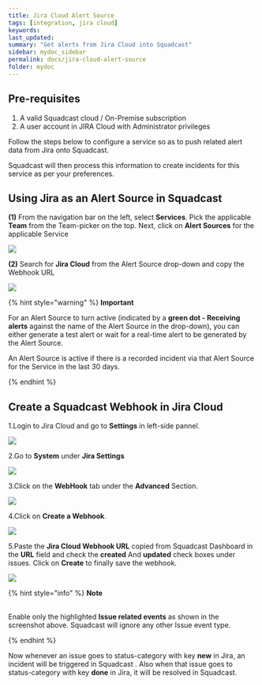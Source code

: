 ```yaml
---
title: Jira Cloud Alert Source
tags: [integration, jira cloud]
keywords: 
last_updated: 
summary: "Get alerts from Jira Cloud into Squadcast"
sidebar: mydoc_sidebar
permalink: docs/jira-cloud-alert-source
folder: mydoc
---
```


## Pre-requisites
1. A valid Squadcast cloud / On-Premise subscription 
2. A user account in JIRA Cloud with Administrator privileges

Follow the steps below to configure a service so as to push related alert data from Jira onto Squadcast.

Squadcast will then process this information to create incidents for this service as per your preferences.

## Using Jira as an Alert Source in Squadcast

**(1)** From the navigation bar on the left, select **Services**. Pick the applicable **Team** from the Team-picker on the top. Next, click on **Alert Sources** for the applicable Service

![](../../.gitbook/assets/alert\_source\_1.png)

**(2)** Search for **Jira Cloud** from the Alert Source drop-down and copy the Webhook URL

![](../../.gitbook/assets/jira\_cloud\_1.png)

{% hint style="warning" %} 
<b>Important</b>
<p>For an Alert Source to turn active (indicated by a <b>green dot - Receiving alerts</b> against the name of the Alert Source in the drop-down), you can either generate a test alert or wait for a real-time alert to be generated by the Alert Source.</p>
<p>An Alert Source is active if there is a recorded incident via that Alert Source for the Service in the last 30 days.</p>
{% endhint %}

## Create a Squadcast Webhook in Jira Cloud

1.Login to Jira Cloud and go to **Settings** in left-side pannel.

![](../../.gitbook/assets/jira\_cloud\_2.png)

2.Go to **System** under **Jira Settings**

![](../../.gitbook/assets/jira\_cloud\_3.png)

3.Click on the **WebHook** tab under the **Advanced** Section.

![](../../.gitbook/assets/jira\_cloud\_4.png)

4.Click on **Create a Webhook**.

![](../../.gitbook/assets/jira\_cloud\_5.png)

5.Paste the **Jira Cloud Webhook URL** copied from Squadcast Dashboard in the **URL** field and check the  **created** And **updated** check boxes under issues. Click on **Create** to finally save the webhook.

![](../../.gitbook/assets/jira\_cloud\_6.png)

{% hint style="info" %} 
<b>Note</b><br/><br/>
<p>Enable only the highlighted <b>Issue related events</b> as shown in the screenshot above. Squadcast will ignore any other Issue event type.</p>
{% endhint %}

Now whenever an issue goes to status-category with key **new** in Jira, an incident will be triggered in Squadcast . Also when that issue goes to status-category with key **done** in Jira, it will be resolved in Squadcast.